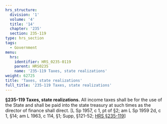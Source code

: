 ```yaml
---
hrs_structure:
  division: '1'
  volume: '4'
  title: '14'
  chapter: '235'
  section: 235-119
type: hrs_section
tags:
  - Government
menu:
  hrs:
    identifier: HRS_0235-0119
    parent: HRS0235
    name: '235-119 Taxes, state realizations'
weight: 62725
title: 'Taxes, state realizations'
full_title: '235-119 Taxes, state realizations'
---
```

**§235-119 Taxes, state realizations.** All income taxes shall be for the use of the State and shall be paid into the state treasury at such times as the director of finance shall direct. [L Sp 1957, c 1, pt of §2; am L Sp 1959 2d, c 1, §14; am L 1963, c 114, §1; Supp, §121-52; [HRS §235-119](/title-14/chapter-235/section-235-119/)]